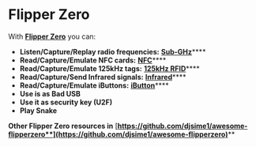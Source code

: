 # Flipper Zero



With [**Flipper Zero**](https://flipperzero.one/) you can:

* **Listen/Capture/Replay radio frequencies:** [**Sub-GHz**](fz-sub-ghz.md)****
* **Read/Capture/Emulate NFC cards:** [**NFC**](fz-nfc.md)****
* **Read/Capture/Emulate 125kHz tags:** [**125kHz RFID**](fz-125khz-rfid.md)****
* **Read/Capture/Send Infrared signals:** [**Infrared**](fz-infrared.md)****
* **Read/Capture/Emulate iButtons:** [**iButton**](../ibutton.md)****
* **Use is as Bad USB**
* **Use it as security key (U2F)**
* **Play Snake**

**Other Flipper Zero resources in** [**https://github.com/djsime1/awesome-flipperzero**](https://github.com/djsime1/awesome-flipperzero)****


